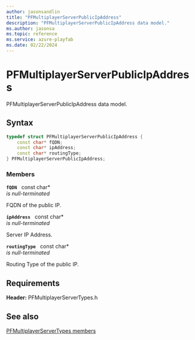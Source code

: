 ```yaml
---
author: jasonsandlin
title: "PFMultiplayerServerPublicIpAddress"
description: "PFMultiplayerServerPublicIpAddress data model."
ms.author: jasonsa
ms.topic: reference
ms.service: azure-playfab
ms.date: 02/22/2024
---
```


# PFMultiplayerServerPublicIpAddress  

PFMultiplayerServerPublicIpAddress data model.  

## Syntax  
  
```cpp
typedef struct PFMultiplayerServerPublicIpAddress {  
    const char* fQDN;  
    const char* ipAddress;  
    const char* routingType;  
} PFMultiplayerServerPublicIpAddress;  
```
  
### Members  
  
**`fQDN`** &nbsp; const char*  
*is null-terminated*  
  
FQDN of the public IP.
  
**`ipAddress`** &nbsp; const char*  
*is null-terminated*  
  
Server IP Address.
  
**`routingType`** &nbsp; const char*  
*is null-terminated*  
  
Routing Type of the public IP.
  
  
## Requirements  
  
**Header:** PFMultiplayerServerTypes.h
  
## See also  
[PFMultiplayerServerTypes members](../pfmultiplayerservertypes_members.md)  

  
  
